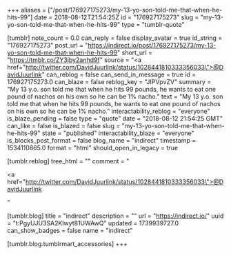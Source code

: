 +++
aliases = ["/post/176927175273/my-13-yo-son-told-me-that-when-he-hits-99"]
date = 2018-08-12T21:54:25Z
id = "176927175273"
slug = "my-13-yo-son-told-me-that-when-he-hits-99"
type = "tumblr-quote"

[tumblr]
note_count = 0.0
can_reply = false
display_avatar = true
id_string = "176927175273"
post_url = "https://indirect.io/post/176927175273/my-13-yo-son-told-me-that-when-he-hits-99"
short_url = "https://tmblr.co/ZY3jby2anhd9f"
source = "<a href=\"http://twitter.com/DavidJuurlink/status/1028441810333356033\">@DavidJuurlink</a>"
can_reblog = false
can_send_in_message = true
id = 176927175273.0
can_blaze = false
reblog_key = "JIPVpvZV"
summary = "My 13 y.o. son told me that when he hits 99 pounds, he wants to eat one pound of nachos on his own so he can be 1% nacho."
text = "My 13 y.o. son told me that when he hits 99 pounds, he wants to eat one pound of nachos on his own so he can be 1% nacho."
interactability_reblog = "everyone"
is_blaze_pending = false
type = "quote"
date = "2018-08-12 21:54:25 GMT"
can_like = false
is_blazed = false
slug = "my-13-yo-son-told-me-that-when-he-hits-99"
state = "published"
interactability_blaze = "everyone"
is_blocks_post_format = false
blog_name = "indirect"
timestamp = 1534110865.0
format = "html"
should_open_in_legacy = true

[tumblr.reblog]
tree_html = ""
comment = "<p><a href=\"http://twitter.com/DavidJuurlink/status/1028441810333356033\">@DavidJuurlink</a></p>"

[tumblr.blog]
title = "indirect"
description = ""
url = "https://indirect.io/"
uuid = "t:PgyUJU3SA2Klwyt81UWAwQ"
updated = 1739939727.0
can_show_badges = false
name = "indirect"

[tumblr.blog.tumblrmart_accessories]
+++
